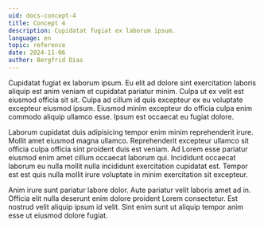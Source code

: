 ```yaml
---
uid: docs-concept-4
title: Concept 4
description: Cupidatat fugiat ex laborum ipsum.
language: en
topic: reference
date: 2024-11-06
author: Bergfrid Dias
---
```


Cupidatat fugiat ex laborum ipsum. Eu elit ad dolore sint exercitation laboris aliquip est anim veniam et cupidatat pariatur minim. Culpa ut ex velit est eiusmod officia sit sit. Culpa ad cillum id quis excepteur ex eu voluptate excepteur eiusmod ipsum. Eiusmod minim excepteur do officia culpa enim commodo aliquip ullamco esse. Ipsum est occaecat eu fugiat dolore.

Laborum cupidatat duis adipisicing tempor enim minim reprehenderit irure. Mollit amet eiusmod magna ullamco. Reprehenderit excepteur ullamco sit officia culpa officia sint proident duis est veniam. Ad Lorem esse pariatur eiusmod enim amet cillum occaecat laborum qui. Incididunt occaecat laborum eu nulla mollit nulla incididunt exercitation cupidatat est. Tempor est est quis nulla mollit irure voluptate in minim exercitation sit excepteur.

Anim irure sunt pariatur labore dolor. Aute pariatur velit laboris amet ad in. Officia elit nulla deserunt enim dolore proident Lorem consectetur. Est nostrud velit aliquip ipsum id velit. Sint enim sunt ut aliquip tempor anim esse ut eiusmod dolore fugiat.
